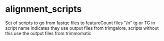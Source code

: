 # alignment_scripts
Set of scripts to go from fastqc files to featureCount files "/n"
tg or TG in script name indicates they use output files from trimgalore, scripts without this use the output files from trimmomatic
